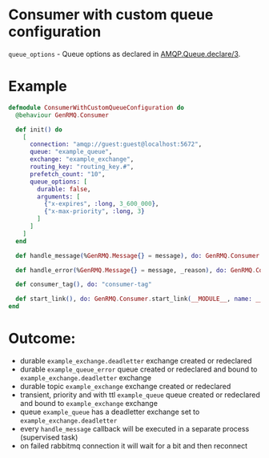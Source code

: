 Consumer with custom queue configuration
========================================

`queue_options` - Queue options as declared in
[AMQP.Queue.declare/3](https://hexdocs.pm/amqp/AMQP.Queue.html#declare/3).

# Example

~~~elixir
defmodule ConsumerWithCustomQueueConfiguration do
  @behaviour GenRMQ.Consumer

  def init() do
    [
      connection: "amqp://guest:guest@localhost:5672",
      queue: "example_queue",
      exchange: "example_exchange",
      routing_key: "routing_key.#",
      prefetch_count: "10",
      queue_options: [
        durable: false,
        arguments: [
          {"x-expires", :long, 3_600_000},
          {"x-max-priority", :long, 3}
        ]
      ]
    ]
  end

  def handle_message(%GenRMQ.Message{} = message), do: GenRMQ.Consumer.ack(message)

  def handle_error(%GenRMQ.Message{} = message, _reason), do: GenRMQ.Consumer.reject(message, false)

  def consumer_tag(), do: "consumer-tag"

  def start_link(), do: GenRMQ.Consumer.start_link(__MODULE__, name: __MODULE__)
end
~~~

# Outcome:

- durable `example_exchange.deadletter` exchange created or redeclared
- durable `example_queue_error` queue created or redeclared and bound to `example_exchange.deadletter` exchange
- durable topic `example_exchange` exchange created or redeclared
- transient, priority and with ttl `example_queue` queue created or redeclared and bound to `example_exchange` exchange
- queue `example_queue` has a deadletter exchange set to `example_exchange.deadletter`
- every `handle_message` callback will be executed in a separate process (supervised task)
- on failed rabbitmq connection it will wait for a bit and then reconnect
